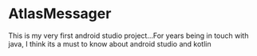 # AtlasMessager
This is my very first android studio project...For years being in touch with java, I think its a must to know about android studio and kotlin
